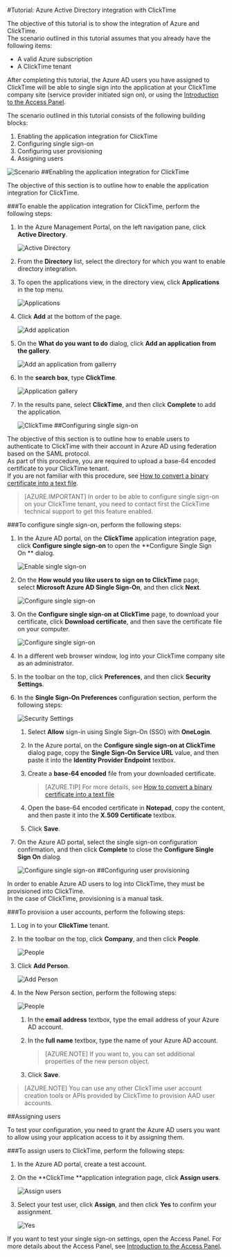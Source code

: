 <properties 
    pageTitle="Tutorial: Azure Active Directory integration with ClickTime | Microsoft Azure" 
    description="Learn how to use ClickTime with Azure Active Directory to enable single sign-on, automated provisioning, and more!" 
    services="active-directory" 
    authors="jeevansd"  
    documentationCenter="na" 
    manager="stevenpo"/>
<tags 
    ms.service="active-directory" 
    ms.devlang="na" 
    ms.topic="article" 
    ms.tgt_pltfrm="na" 
    ms.workload="identity" 
    ms.date="04/06/2016" 
    ms.author="jeedes" />

#Tutorial: Azure Active Directory integration with ClickTime

The objective of this tutorial is to show the integration of Azure and ClickTime.  
The scenario outlined in this tutorial assumes that you already have the following items:

-   A valid Azure subscription
-   A ClickTime tenant

After completing this tutorial, the Azure AD users you have assigned to ClickTime will be able to single sign into the application at your ClickTime company site (service provider initiated sign on), or using the [Introduction to the Access Panel](active-directory-saas-access-panel-introduction.md).

The scenario outlined in this tutorial consists of the following building blocks:

1.  Enabling the application integration for ClickTime
2.  Configuring single sign-on
3.  Configuring user provisioning
4.  Assigning users

![Scenario](./media/active-directory-saas-clicktime-tutorial/IC777274.png "Scenario")
##Enabling the application integration for ClickTime

The objective of this section is to outline how to enable the application integration for ClickTime.

###To enable the application integration for ClickTime, perform the following steps:

1.  In the Azure Management Portal, on the left navigation pane, click **Active Directory**.

    ![Active Directory](./media/active-directory-saas-clicktime-tutorial/IC700993.png "Active Directory")

2.  From the **Directory** list, select the directory for which you want to enable directory integration.

3.  To open the applications view, in the directory view, click **Applications** in the top menu.

    ![Applications](./media/active-directory-saas-clicktime-tutorial/IC700994.png "Applications")

4.  Click **Add** at the bottom of the page.

    ![Add application](./media/active-directory-saas-clicktime-tutorial/IC749321.png "Add application")

5.  On the **What do you want to do** dialog, click **Add an application from the gallery**.

    ![Add an application from gallerry](./media/active-directory-saas-clicktime-tutorial/IC749322.png "Add an application from gallerry")

6.  In the **search box**, type **ClickTime**.

    ![Application gallery](./media/active-directory-saas-clicktime-tutorial/IC777275.png "Application gallery")

7.  In the results pane, select **ClickTime**, and then click **Complete** to add the application.

    ![ClickTime](./media/active-directory-saas-clicktime-tutorial/IC777276.png "ClickTime")
##Configuring single sign-on

The objective of this section is to outline how to enable users to authenticate to ClickTime with their account in Azure AD using federation based on the SAML protocol.  
As part of this procedure, you are required to upload a base-64 encoded certificate to your ClickTime tenant.  
If you are not familiar with this procedure, see [How to convert a binary certificate into a text file](http://youtu.be/PlgrzUZ-Y1o).

>[AZURE.IMPORTANT] In order to be able to configure single sign-on on your ClickTime tenant, you need to contact first the ClickTime technical support to get this feature enabled.

###To configure single sign-on, perform the following steps:

1.  In the Azure AD portal, on the **ClickTime** application integration page, click **Configure single sign-on** to open the **Configure Single Sign On ** dialog.

    ![Enable single sign-on](./media/active-directory-saas-clicktime-tutorial/IC777277.png "Enable single sign-on")

2.  On the **How would you like users to sign on to ClickTime** page, select **Microsoft Azure AD Single Sign-On**, and then click **Next**.

    ![Configure single sign-on](./media/active-directory-saas-clicktime-tutorial/IC777278.png "Configure single sign-on")

3.  On the **Configure single sign-on at ClickTime** page, to download your certificate, click **Download certificate**, and then save the certificate file on your computer.

    ![Configure single sign-on](./media/active-directory-saas-clicktime-tutorial/IC777279.png "Configure single sign-on")

4.  In a different web browser window, log into your ClickTime company site as an administrator.

5.  In the toolbar on the top, click **Preferences**, and then click **Security Settings**.

6.  In the **Single Sign-On Preferences** configuration section, perform the following steps:

    ![Security Settings](./media/active-directory-saas-clicktime-tutorial/IC777280.png "Security Settings")

    1.  Select **Allow** sign-in using Single Sign-On (SSO) with **OneLogin**.
    2.  In the Azure portal, on the **Configure single sign-on at ClickTime** dialog page, copy the **Single Sign-On Service URL** value, and then paste it into the **Identity Provider Endpoint** textbox.
    3.  Create a **base-64 encoded** file from your downloaded certificate.  

        >[AZURE.TIP] For more details, see [How to convert a binary certificate into a text file](http://youtu.be/PlgrzUZ-Y1o)

    4.  Open the base-64 encoded certificate in **Notepad**, copy the content, and then paste it into the **X.509 Certificate** textbox.
    5.  Click **Save**.

7.  On the Azure AD portal, select the single sign-on configuration confirmation, and then click **Complete** to close the **Configure Single Sign On** dialog.

    ![Configure single sign-on](./media/active-directory-saas-clicktime-tutorial/IC777281.png "Configure single sign-on")
##Configuring user provisioning

In order to enable Azure AD users to log into ClickTime, they must be provisioned into ClickTime.  
In the case of ClickTime, provisioning is a manual task.

###To provision a user accounts, perform the following steps:

1.  Log in to your **ClickTime** tenant.

2.  In the toolbar on the top, click **Company**, and then click **People**.

    ![People](./media/active-directory-saas-clicktime-tutorial/IC777282.png "People")

3.  Click **Add Person**.

    ![Add Person](./media/active-directory-saas-clicktime-tutorial/IC777283.png "Add Person")

4.  In the New Person section, perform the following steps:

    ![People](./media/active-directory-saas-clicktime-tutorial/IC777284.png "People")

    1.  In the **email address** textbox, type the email address of your Azure AD account.
    2.  In the **full name** textbox, type the name of your Azure AD account.  

        >[AZURE.NOTE] If you want to, you can set additional properties of the new person object.

    3.  Click **Save**.

>[AZURE.NOTE] You can use any other ClickTime user account creation tools or APIs provided by ClickTime to provision AAD user accounts.

##Assigning users

To test your configuration, you need to grant the Azure AD users you want to allow using your application access to it by assigning them.

###To assign users to ClickTime, perform the following steps:

1.  In the Azure AD portal, create a test account.

2.  On the **ClickTime **application integration page, click **Assign users**.

    ![Assign users](./media/active-directory-saas-clicktime-tutorial/IC777285.png "Assign users")

3.  Select your test user, click **Assign**, and then click **Yes** to confirm your assignment.

    ![Yes](./media/active-directory-saas-clicktime-tutorial/IC767830.png "Yes")

If you want to test your single sign-on settings, open the Access Panel. For more details about the Access Panel, see [Introduction to the Access Panel](active-directory-saas-access-panel-introduction.md).
